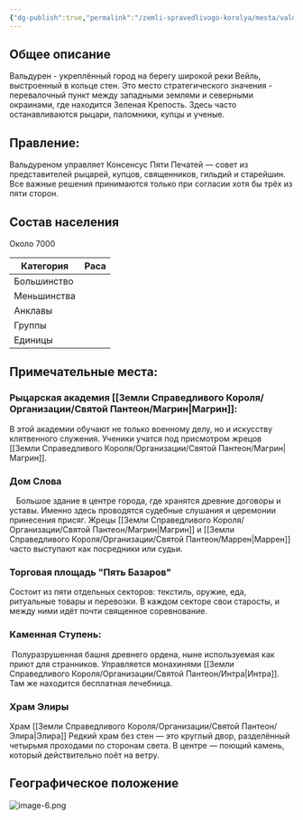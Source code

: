 ```yaml
---
{"dg-publish":true,"permalink":"/zemli-spravedlivogo-korolya/mesta/valduren/"}
---
```


## Общее описание
Вальдурен - укреплённый город на берегу широкой реки Вейль, выстроенный в кольце стен. Это место стратегического значения - перевалочный пункт между западными землями и северными окраинами, где находится Зеленая Крепость. Здесь часто останавливаются рыцари, паломники, купцы и ученые. 


## Правление: 
Вальдуреном управляет Консенсус Пяти Печатей — совет из представителей рыцарей, купцов, священников, гильдий и старейшин. Все важные решения принимаются только при согласии хотя бы трёх из пяти сторон.
  

## Состав населения 
Около 7000

| Категория   | Раса |
| ----------- | ---- |
| Большинство |      |
| Меньшинства |      |
| Анклавы     |      |
| Группы      |      |
| Единицы     |      |


## Примечательные места: 

### Рыцарская академия [[Земли Справедливого Короля/Организации/Святой Пантеон/Магрин\|Магрин]]: 
В этой академии обучают не только военному делу, но и искусству клятвенного служения. Ученики учатся под присмотром жрецов [[Земли Справедливого Короля/Организации/Святой Пантеон/Магрин\|Магрин]]. 


### Дом Слова
 
 Большое здание в центре города, где хранятся древние договоры и уставы. Именно здесь проводятся судебные слушания и церемонии принесения присяг. Жрецы [[Земли Справедливого Короля/Организации/Святой Пантеон/Магрин\|Магрин]] и [[Земли Справедливого Короля/Организации/Святой Пантеон/Маррен\|Маррен]] часто выступают как посредники или судьи.

  

### Торговая площадь "Пять Базаров"
Состоит из пяти отдельных секторов: текстиль, оружие, еда, ритуальные товары и перевозки. В каждом секторе свои старосты, и между ними идёт почти священное соревнование. 

  

### Каменная Ступень: 
 Полуразрушенная башня древнего ордена, ныне используемая как приют для странников. Управляется монахинями [[Земли Справедливого Короля/Организации/Святой Пантеон/Интра\|Интра]]. Там же находится бесплатная лечебница. 

  

### Храм Элиры 
Храм [[Земли Справедливого Короля/Организации/Святой Пантеон/Элира\|Элира]] Редкий храм без стен — это круглый двор, разделённый четырьмя проходами по сторонам света. В центре — поющий камень, который действительно поёт на ветру.

  
## Географическое положение

![image-6.png](/img/user/%D0%9F%D0%BD%D0%B3%20%D1%82%D1%80%D0%B5%D1%88/image-6.png)
